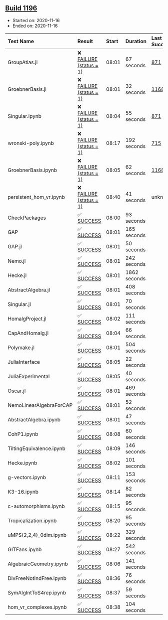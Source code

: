 ## [Build 1196](https://oscarci.mathematik.uni-kl.de/job/oscar-stable/1196/)

* Started on: 2020-11-16
* Ended on: 2020-11-16

| Test Name    | Result | Start | Duration | Last Success | First Failure |
|:-------------|:-------|:------|:---------|:-------------|:--------------|
| GroupAtlas.jl | ❌ [FAILURE (status = 1)](https://oscarci.mathematik.uni-kl.de/job/oscar-stable/1196/artifact/logs/build-1196/GroupAtlas.jl.log) | 08:01 | 67 seconds | [871](https://oscarci.mathematik.uni-kl.de/job/oscar-stable/871/) | [872](https://oscarci.mathematik.uni-kl.de/job/oscar-stable/872/) |
| GroebnerBasis.jl | ❌ [FAILURE (status = 1)](https://oscarci.mathematik.uni-kl.de/job/oscar-stable/1196/artifact/logs/build-1196/GroebnerBasis.jl.log) | 08:01 | 32 seconds | [1168](https://oscarci.mathematik.uni-kl.de/job/oscar-stable/1168/) | [1169](https://oscarci.mathematik.uni-kl.de/job/oscar-stable/1169/) |
| Singular.ipynb | ❌ [FAILURE (status = 1)](https://oscarci.mathematik.uni-kl.de/job/oscar-stable/1196/artifact/logs/build-1196/Singular.ipynb.log) | 08:04 | 55 seconds | [871](https://oscarci.mathematik.uni-kl.de/job/oscar-stable/871/) | [872](https://oscarci.mathematik.uni-kl.de/job/oscar-stable/872/) |
| wronski-poly.ipynb | ❌ [FAILURE (status = 1)](https://oscarci.mathematik.uni-kl.de/job/oscar-stable/1196/artifact/logs/build-1196/wronski-poly.ipynb.log) | 08:17 | 192 seconds | [715](https://oscarci.mathematik.uni-kl.de/job/oscar-stable/715/) | [716](https://oscarci.mathematik.uni-kl.de/job/oscar-stable/716/) |
| GroebnerBasis.ipynb | ❌ [FAILURE (status = 1)](https://oscarci.mathematik.uni-kl.de/job/oscar-stable/1196/artifact/logs/build-1196/GroebnerBasis.ipynb.log) | 08:05 | 62 seconds | [1168](https://oscarci.mathematik.uni-kl.de/job/oscar-stable/1168/) | [1169](https://oscarci.mathematik.uni-kl.de/job/oscar-stable/1169/) |
| persistent_hom_vr.ipynb | ❌ [FAILURE (status = 1)](https://oscarci.mathematik.uni-kl.de/job/oscar-stable/1196/artifact/logs/build-1196/persistent_hom_vr.ipynb.log) | 08:40 | 41 seconds | unknown | unknown |
| CheckPackages | ✅ [SUCCESS](https://oscarci.mathematik.uni-kl.de/job/oscar-stable/1196/artifact/logs/build-1196/CheckPackages.log) | 08:00 | 93 seconds |  |  |
| GAP | ✅ [SUCCESS](https://oscarci.mathematik.uni-kl.de/job/oscar-stable/1196/artifact/logs/build-1196/GAP.log) | 08:01 | 165 seconds |  |  |
| GAP.jl | ✅ [SUCCESS](https://oscarci.mathematik.uni-kl.de/job/oscar-stable/1196/artifact/logs/build-1196/GAP.jl.log) | 08:01 | 50 seconds |  |  |
| Nemo.jl | ✅ [SUCCESS](https://oscarci.mathematik.uni-kl.de/job/oscar-stable/1196/artifact/logs/build-1196/Nemo.jl.log) | 08:01 | 242 seconds |  |  |
| Hecke.jl | ✅ [SUCCESS](https://oscarci.mathematik.uni-kl.de/job/oscar-stable/1196/artifact/logs/build-1196/Hecke.jl.log) | 08:01 | 1862 seconds |  |  |
| AbstractAlgebra.jl | ✅ [SUCCESS](https://oscarci.mathematik.uni-kl.de/job/oscar-stable/1196/artifact/logs/build-1196/AbstractAlgebra.jl.log) | 08:01 | 408 seconds |  |  |
| Singular.jl | ✅ [SUCCESS](https://oscarci.mathematik.uni-kl.de/job/oscar-stable/1196/artifact/logs/build-1196/Singular.jl.log) | 08:01 | 70 seconds |  |  |
| HomalgProject.jl | ✅ [SUCCESS](https://oscarci.mathematik.uni-kl.de/job/oscar-stable/1196/artifact/logs/build-1196/HomalgProject.jl.log) | 08:02 | 111 seconds |  |  |
| CapAndHomalg.jl | ✅ [SUCCESS](https://oscarci.mathematik.uni-kl.de/job/oscar-stable/1196/artifact/logs/build-1196/CapAndHomalg.jl.log) | 08:04 | 66 seconds |  |  |
| Polymake.jl | ✅ [SUCCESS](https://oscarci.mathematik.uni-kl.de/job/oscar-stable/1196/artifact/logs/build-1196/Polymake.jl.log) | 08:01 | 504 seconds |  |  |
| JuliaInterface | ✅ [SUCCESS](https://oscarci.mathematik.uni-kl.de/job/oscar-stable/1196/artifact/logs/build-1196/JuliaInterface.log) | 08:05 | 22 seconds |  |  |
| JuliaExperimental | ✅ [SUCCESS](https://oscarci.mathematik.uni-kl.de/job/oscar-stable/1196/artifact/logs/build-1196/JuliaExperimental.log) | 08:05 | 40 seconds |  |  |
| Oscar.jl | ✅ [SUCCESS](https://oscarci.mathematik.uni-kl.de/job/oscar-stable/1196/artifact/logs/build-1196/Oscar.jl.log) | 08:01 | 469 seconds |  |  |
| NemoLinearAlgebraForCAP | ✅ [SUCCESS](https://oscarci.mathematik.uni-kl.de/job/oscar-stable/1196/artifact/logs/build-1196/NemoLinearAlgebraForCAP.log) | 08:01 | 52 seconds |  |  |
| AbstractAlgebra.ipynb | ✅ [SUCCESS](https://oscarci.mathematik.uni-kl.de/job/oscar-stable/1196/artifact/logs/build-1196/AbstractAlgebra.ipynb.log) | 08:01 | 47 seconds |  |  |
| CohP1.ipynb | ✅ [SUCCESS](https://oscarci.mathematik.uni-kl.de/job/oscar-stable/1196/artifact/logs/build-1196/CohP1.ipynb.log) | 08:08 | 60 seconds |  |  |
| TiltingEquivalence.ipynb | ✅ [SUCCESS](https://oscarci.mathematik.uni-kl.de/job/oscar-stable/1196/artifact/logs/build-1196/TiltingEquivalence.ipynb.log) | 08:09 | 146 seconds |  |  |
| Hecke.ipynb | ✅ [SUCCESS](https://oscarci.mathematik.uni-kl.de/job/oscar-stable/1196/artifact/logs/build-1196/Hecke.ipynb.log) | 08:02 | 101 seconds |  |  |
| g-vectors.ipynb | ✅ [SUCCESS](https://oscarci.mathematik.uni-kl.de/job/oscar-stable/1196/artifact/logs/build-1196/g-vectors.ipynb.log) | 08:11 | 153 seconds |  |  |
| K3-16.ipynb | ✅ [SUCCESS](https://oscarci.mathematik.uni-kl.de/job/oscar-stable/1196/artifact/logs/build-1196/K3-16.ipynb.log) | 08:14 | 82 seconds |  |  |
| c-automorphisms.ipynb | ✅ [SUCCESS](https://oscarci.mathematik.uni-kl.de/job/oscar-stable/1196/artifact/logs/build-1196/c-automorphisms.ipynb.log) | 08:15 | 95 seconds |  |  |
| Tropicalization.ipynb | ✅ [SUCCESS](https://oscarci.mathematik.uni-kl.de/job/oscar-stable/1196/artifact/logs/build-1196/Tropicalization.ipynb.log) | 08:20 | 95 seconds |  |  |
| uMPS(2,2,4)_0dim.ipynb | ✅ [SUCCESS](https://oscarci.mathematik.uni-kl.de/job/oscar-stable/1196/artifact/logs/build-1196/uMPS-2-2-4-_0dim.ipynb.log) | 08:22 | 329 seconds |  |  |
| GITFans.ipynb | ✅ [SUCCESS](https://oscarci.mathematik.uni-kl.de/job/oscar-stable/1196/artifact/logs/build-1196/GITFans.ipynb.log) | 08:27 | 542 seconds |  |  |
| AlgebraicGeometry.ipynb | ✅ [SUCCESS](https://oscarci.mathematik.uni-kl.de/job/oscar-stable/1196/artifact/logs/build-1196/AlgebraicGeometry.ipynb.log) | 08:06 | 141 seconds |  |  |
| DivFreeNotIndFree.ipynb | ✅ [SUCCESS](https://oscarci.mathematik.uni-kl.de/job/oscar-stable/1196/artifact/logs/build-1196/DivFreeNotIndFree.ipynb.log) | 08:36 | 76 seconds |  |  |
| SymAlgIntToS4rep.ipynb | ✅ [SUCCESS](https://oscarci.mathematik.uni-kl.de/job/oscar-stable/1196/artifact/logs/build-1196/SymAlgIntToS4rep.ipynb.log) | 08:37 | 59 seconds |  |  |
| hom_vr_complexes.ipynb | ✅ [SUCCESS](https://oscarci.mathematik.uni-kl.de/job/oscar-stable/1196/artifact/logs/build-1196/hom_vr_complexes.ipynb.log) | 08:38 | 104 seconds |  |  |
